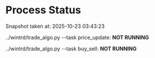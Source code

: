 # Process Status

Snapshot taken at: 2025-10-23 03:43:23

../wintrd/trade_algo.py --task price_update: **NOT RUNNING**

../wintrd/trade_algo.py --task buy_sell: **NOT RUNNING**

